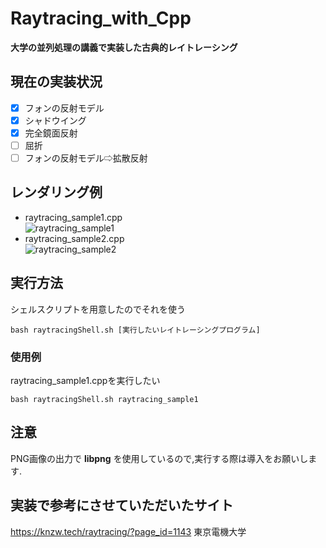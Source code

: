 # Raytracing_with_Cpp
__大学の並列処理の講義で実装した古典的レイトレーシング__
## 現在の実装状況
- [x] フォンの反射モデル
- [x] シャドウイング
- [x] 完全鏡面反射
- [ ] 屈折
- [ ] フォンの反射モデル⇨拡散反射

## レンダリング例
- raytracing_sample1.cpp  
![raytracing_sample1](https://user-images.githubusercontent.com/83057130/169650604-9a6decba-0733-4633-ac67-71647f2fde8a.png)
- raytracing_sample2.cpp  
![raytracing_sample2](https://user-images.githubusercontent.com/83057130/169650618-2d90c0c9-3c0d-40b7-af03-8a9f899c20ae.png)
## 実行方法
シェルスクリプトを用意したのでそれを使う
```
bash raytracingShell.sh [実行したいレイトレーシングプログラム]
```
### 使用例
raytracing_sample1.cppを実行したい
```
bash raytracingShell.sh raytracing_sample1
```

## 注意
PNG画像の出力で __libpng__ を使用しているので,実行する際は導入をお願いします.

## 実装で参考にさせていただいたサイト
https://knzw.tech/raytracing/?page_id=1143 東京電機大学
